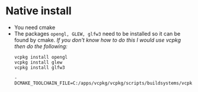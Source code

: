 # Native install
* You need cmake
* The packages `opengl, GLEW, glfw3` need to be installed so it can be found by cmake. *If you don't know how to do this I would use vcpkg then do the following:*
    ```
    vcpkg install opengl
    vcpkg install glew
    vcpkg install glfw3
    ```
    ```
    -DCMAKE_TOOLCHAIN_FILE=C:/apps/vcpkg/vcpkg/scripts/buildsystems/vcpkg.cmake
    ```